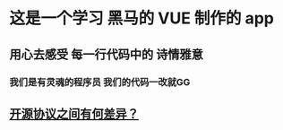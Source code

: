 # 这是一个学习 黑马的 VUE 制作的 app

## 用心去感受 每一行代码中的 诗情雅意

### 我们是有灵魂的程序员 我们的代码一改就GG

## [开源协议之间有何差异？](https://www.zhihu.com/question/19568896)